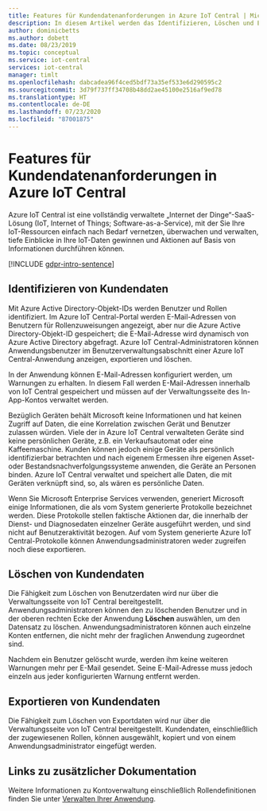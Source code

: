 ```yaml
---
title: Features für Kundendatenanforderungen in Azure IoT Central | Microsoft-Dokumentation
description: In diesem Artikel werden das Identifizieren, Löschen und Exportieren von Kundendaten in der Azure IoT Central-Anwendung beschrieben.
author: dominicbetts
ms.author: dobett
ms.date: 08/23/2019
ms.topic: conceptual
ms.service: iot-central
services: iot-central
manager: timlt
ms.openlocfilehash: dabcadea96f4ced5bdf73a35ef533e6d290595c2
ms.sourcegitcommit: 3d79f737ff34708b48dd2ae45100e2516af9ed78
ms.translationtype: HT
ms.contentlocale: de-DE
ms.lasthandoff: 07/23/2020
ms.locfileid: "87001875"
---
```

# <a name="azure-iot-central-customer-data-request-features"></a>Features für Kundendatenanforderungen in Azure IoT Central

Azure IoT Central ist eine vollständig verwaltete „Internet der Dinge“-SaaS-Lösung (IoT, Internet of Things; Software-as-a-Service), mit der Sie Ihre IoT-Ressourcen einfach nach Bedarf vernetzen, überwachen und verwalten, tiefe Einblicke in Ihre IoT-Daten gewinnen und Aktionen auf Basis von Informationen durchführen können.

[!INCLUDE [gdpr-intro-sentence](../../../includes/gdpr-intro-sentence.md)]

## <a name="identifying-customer-data"></a>Identifizieren von Kundendaten

Mit Azure Active Directory-Objekt-IDs werden Benutzer und Rollen identifiziert. Im Azure IoT Central-Portal werden E-Mail-Adressen von Benutzern für Rollenzuweisungen angezeigt, aber nur die Azure Active Directory-Objekt-ID gespeichert; die E-Mail-Adresse wird dynamisch von Azure Active Directory abgefragt. Azure IoT Central-Administratoren können Anwendungsbenutzer im Benutzerverwaltungsabschnitt einer Azure IoT Central-Anwendung anzeigen, exportieren und löschen.

In der Anwendung können E-Mail-Adressen konfiguriert werden, um Warnungen zu erhalten. In diesem Fall werden E-Mail-Adressen innerhalb von IoT Central gespeichert und müssen auf der Verwaltungsseite des In-App-Kontos verwaltet werden.

Bezüglich Geräten behält Microsoft keine Informationen und hat keinen Zugriff auf Daten, die eine Korrelation zwischen Gerät und Benutzer zulassen würden. Viele der in Azure IoT Central verwalteten Geräte sind keine persönlichen Geräte, z.B. ein Verkaufsautomat oder eine Kaffeemaschine. Kunden können jedoch einige Geräte als persönlich identifizierbar betrachten und nach eigenem Ermessen ihre eigenen Asset- oder Bestandsnachverfolgungssysteme anwenden, die Geräte an Personen binden. Azure IoT Central verwaltet und speichert alle Daten, die mit Geräten verknüpft sind, so, als wären es persönliche Daten.

Wenn Sie Microsoft Enterprise Services verwenden, generiert Microsoft einige Informationen, die als vom System generierte Protokolle bezeichnet werden. Diese Protokolle stellen faktische Aktionen dar, die innerhalb der Dienst- und Diagnosedaten einzelner Geräte ausgeführt werden, und sind nicht auf Benutzeraktivität bezogen. Auf vom System generierte Azure IoT Central-Protokolle können Anwendungsadministratoren weder zugreifen noch diese exportieren.

## <a name="deleting-customer-data"></a>Löschen von Kundendaten

Die Fähigkeit zum Löschen von Benutzerdaten wird nur über die Verwaltungsseite von IoT Central bereitgestellt. Anwendungsadministratoren können den zu löschenden Benutzer und in der oberen rechten Ecke der Anwendung **Löschen** auswählen, um den Datensatz zu löschen. Anwendungsadministratoren können auch einzelne Konten entfernen, die nicht mehr der fraglichen Anwendung zugeordnet sind.

Nachdem ein Benutzer gelöscht wurde, werden ihm keine weiteren Warnungen mehr per E-Mail gesendet. Seine E-Mail-Adresse muss jedoch einzeln aus jeder konfigurierten Warnung entfernt werden.

## <a name="exporting-customer-data"></a>Exportieren von Kundendaten

Die Fähigkeit zum Löschen von Exportdaten wird nur über die Verwaltungsseite von IoT Central bereitgestellt. Kundendaten, einschließlich der zugewiesenen Rollen, können ausgewählt, kopiert und von einem Anwendungsadministrator eingefügt werden.

## <a name="links-to-additional-documentation"></a>Links zu zusätzlicher Dokumentation

Weitere Informationen zu Kontoverwaltung einschließlich Rollendefinitionen finden Sie unter [Verwalten Ihrer Anwendung](howto-administer.md).
